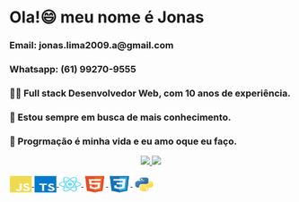 <h1>Ola!😄 meu nome é Jonas</h1>
 
<h3>Email: jonas.lima2009.a@gmail.com</h3>
<h3>Whatsapp: (61) 99270-9555</h3>

<h3> 🐱‍👤 Full stack Desenvolvedor Web, com 10 anos de experiência.</h3>
<h3> 👀 Estou sempre em busca de mais conhecimento.</h3>
<h3> 💖 Progrmação é minha vida e eu amo oque eu faço. </h3>

<div align="center">
  <a href="https://github.com/jonas2591">
  <img height="180em" src="https://github-readme-stats.vercel.app/api?username=jonas2591&show_icons=true&theme=dracula&include_all_commits=true&count_private=true"/>
  <img height="180em" src="https://github-readme-stats.vercel.app/api/top-langs/?username=jonas2591&layout=compact&langs_count=7&theme=dracula"/>
</div>
<div style="display: inline_block"><br>
  <img align="center" alt="jonas-js" height="30" width="40" src="https://raw.githubusercontent.com/devicons/devicon/master/icons/javascript/javascript-plain.svg">
  <img align="center" alt="jonas-Ts" height="30" width="40" src="https://raw.githubusercontent.com/devicons/devicon/master/icons/typescript/typescript-plain.svg">
  <img align="center" alt="jonas-React" height="30" width="40" src="https://raw.githubusercontent.com/devicons/devicon/master/icons/react/react-original.svg">
  <img align="center" alt="jonas-HTML" height="30" width="40" src="https://raw.githubusercontent.com/devicons/devicon/master/icons/html5/html5-original.svg">
  <img align="center" alt="jonas-CSS" height="30" width="40" src="https://raw.githubusercontent.com/devicons/devicon/master/icons/css3/css3-original.svg">
  <img align="center" alt="jonas-Python" height="30" width="40" src="https://raw.githubusercontent.com/devicons/devicon/master/icons/python/python-original.svg">
</div>
